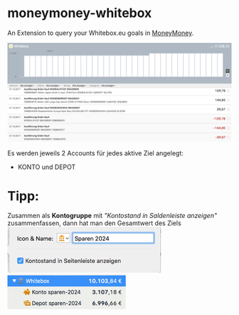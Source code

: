 # moneymoney-whitebox
An Extension to query your Whitebox.eu goals in [MoneyMoney](https://moneymoney-app.com).

![MoneyMoney screenshot mit Whitebox](Screenshots/Whitebox.png)

Es werden jeweils 2 Accounts für jedes aktive Ziel angelegt:
- KONTO und DEPOT

# Tipp: 
Zusammen als **Kontogruppe** mit *"Kontostand in Saldenleiste anzeigen"* zusammenfassen, dann hat man den Gesamtwert des Ziels 
![MoneyMoney screenshot Kontosaldo](Screenshots/Kontosaldo.png)
![MoneyMoney screenshot Kontogruppe](Screenshots/Kontogruppe.png)
